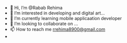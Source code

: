 - 👋 Hi, I’m @Rabab Rehima
- 👀 I’m interested in developing and digital art...
- 🌱 I’m currently learning mobile applicaation developer
- 💞️ I’m looking to collaborate on ...
- 📫 How to reach me rrehima8900@gmail.com
- 

<!---
RRehima/RRehima is a ✨ special ✨ repository because its `README.md` (this file) appears on your GitHub profile.
You can click the Preview link to take a look at your changes.
--->
